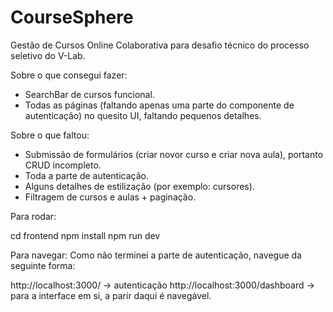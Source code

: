 # CourseSphere
Gestão de Cursos Online Colaborativa para desafio técnico do processo seletivo do V-Lab.

Sobre o que consegui fazer:
- SearchBar de cursos funcional.
- Todas as páginas (faltando apenas uma parte do componente de autenticação) no quesito UI, faltando pequenos detalhes.

Sobre o que faltou:
- Submissão de formulários (criar novor curso e criar nova aula), portanto CRUD incompleto.
- Toda a parte de autenticação.
- Alguns detalhes de estilização (por exemplo: cursores).
- Filtragem de cursos e aulas + paginação.

Para rodar:

cd frontend
npm install
npm run dev

Para navegar:
Como não terminei a parte de autenticação, navegue da seguinte forma:

http://localhost:3000/ -> autenticação
http://localhost:3000/dashboard -> para a interface em si, a parir daqui é navegável.

